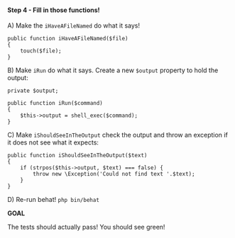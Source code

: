 #### Step 4 - Fill in those functions!

A) Make the `iHaveAFileNamed` do what it says!

    public function iHaveAFileNamed($file)
    {
        touch($file);
    }


B) Make `iRun` do what it says. Create a new `$output` property
to hold the output:

    private $output;
    
    public function iRun($command)
    {
        $this->output = shell_exec($command);
    }

C) Make `iShouldSeeInTheOutput` check the output and throw
an exception if it does not see what it expects:

    public function iShouldSeeInTheOutput($text)
    {
        if (strpos($this->output, $text) === false) {
            throw new \Exception('Could not find text '.$text);
        }
    }

D) Re-run behat! `php bin/behat`

**GOAL**

The tests should actually pass! You should see green!

